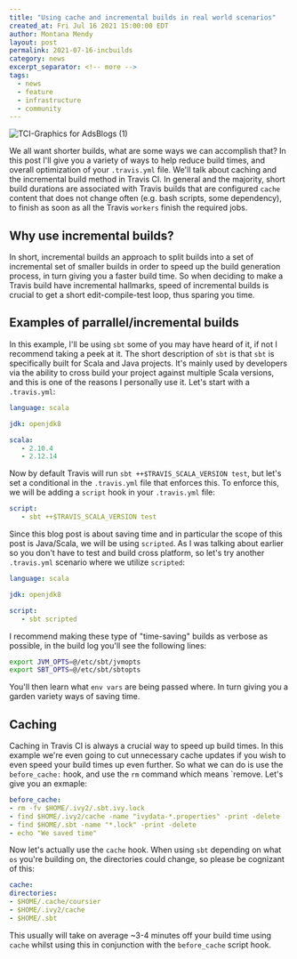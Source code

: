 ```yaml
---
title: "Using cache and incremental builds in real world scenarios"
created_at: Fri Jul 16 2021 15:00:00 EDT
author: Montana Mendy
layout: post
permalink: 2021-07-16-incbuilds
category: news
excerpt_separator: <!-- more --> 
tags:
  - news
  - feature
  - infrastructure
  - community
---
```


![TCI-Graphics for AdsBlogs (1)](https://user-images.githubusercontent.com/20936398/125991579-9ef67346-70cc-461b-9f31-624c2d3c3276.png)

We all want shorter builds, what are some ways we can accomplish that? In this post I'll give you a variety of ways to help reduce build times, and overall optimization of your `.travis.yml` file. We'll talk about caching and the incremental build method in Travis CI. In general and the majority, short build durations are associated with Travis builds that are configured `cache` content that does not change often (e.g. bash scripts, some dependency), to finish as soon as all the
Travis `workers` finish the required jobs.

<!-- more --> 

## Why use incremental builds? 

In short, incremental builds an approach to split builds into a set of incremental set of smaller builds in order to speed up the build generation process, in turn giving you a faster build time. So when deciding to make a Travis build have incremental hallmarks, speed of incremental builds is crucial to get a short edit-compile-test loop, thus sparing you time. 

## Examples of parrallel/incremental builds 

In this example, I'll be using `sbt` some of you may have heard of it, if not I recommend taking a peek at it. The short description of `sbt` is that `sbt` is specifically built for Scala and Java projects. It's mainly used by developers via the ability to cross build your project against multiple Scala versions, and this is one of the reasons I personally use it. Let's start with a `.travis.yml`: 

```yaml
language: scala

jdk: openjdk8

scala:
   - 2.10.4
   - 2.12.14
```

Now by default Travis will run `sbt ++$TRAVIS_SCALA_VERSION test`, but let's set a conditional in the `.travis.yml` file that enforces this. To enforce this, we will be adding a `script` hook in your `.travis.yml` file: 

```yaml
script:
   - sbt ++$TRAVIS_SCALA_VERSION test
```

Since this blog post is about saving time and in particular the scope of this post is Java/Scala, we will be using `scripted`. As I was talking about earlier so you don't have to test and build cross platform, so let's try another `.travis.yml` scenario where we utilize `scripted`: 

```yaml
language: scala

jdk: openjdk8

script:
   - sbt scripted
```

I recommend making these type of "time-saving" builds as verbose as possible, in the build log you'll see the following lines:

```bash
export JVM_OPTS=@/etc/sbt/jvmopts
export SBT_OPTS=@/etc/sbt/sbtopts
```
You'll then learn what `env vars` are being passed where. In turn giving you a garden variety ways of saving time. 


## Caching 

Caching in Travis CI is always a crucial way to speed up build times. In this example we're even going to cut unnecessary cache updates if you wish to even speed your build times up even further. So what we can do is use the `before_cache:` hook, and use the `rm` command which means `remove. Let's give you an exmaple:

```yaml
before_cache:
- rm -fv $HOME/.ivy2/.sbt.ivy.lock
- find $HOME/.ivy2/cache -name "ivydata-*.properties" -print -delete
- find $HOME/.sbt -name "*.lock" -print -delete
- echo "We saved time"
```
Now let's actually use the `cache` hook. When using `sbt` depending on what `os` you're building on, the directories could change, so please be cognizant of this:

```yaml
cache:
directories:
- $HOME/.cache/coursier
- $HOME/.ivy2/cache
- $HOME/.sbt
```
This usually will take on average ~3-4 minutes off your build time using `cache` whilst using this in conjunction with the `before_cache` script hook.


